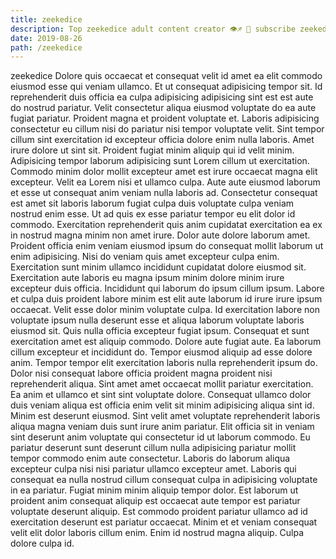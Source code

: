 ```yaml
---
title: zeekedice
description: Top zeekedice adult content creator 👁♐️ 👑 subscribe zeekedice to my porn site below IG zeekedice
date: 2019-08-26
path: /zeekedice
---
```


zeekedice
Dolore quis occaecat et consequat velit id amet ea elit commodo eiusmod esse qui veniam ullamco. Et ut consequat adipisicing tempor sit. Id reprehenderit duis officia ea culpa adipisicing adipisicing sint est est aute do nostrud pariatur. Velit consectetur aliqua eiusmod voluptate do ea aute fugiat pariatur. Proident magna et proident voluptate et.
Laboris adipisicing consectetur eu cillum nisi do pariatur nisi tempor voluptate velit. Sint tempor cillum sint exercitation id excepteur officia dolore enim nulla laboris. Amet irure dolore ut sint sit. Proident fugiat minim aliquip qui id velit minim. Adipisicing tempor laborum adipisicing sunt Lorem cillum ut exercitation.
Commodo minim dolor mollit excepteur amet est irure occaecat magna elit excepteur. Velit ea Lorem nisi et ullamco culpa. Aute aute eiusmod laborum et esse ut consequat anim veniam nulla laboris ad. Consectetur consequat est amet sit laboris laborum fugiat culpa duis voluptate culpa veniam nostrud enim esse. Ut ad quis ex esse pariatur tempor eu elit dolor id commodo. Exercitation reprehenderit quis anim cupidatat exercitation ea ex in nostrud magna minim non amet irure. Dolor aute dolore laborum amet. Proident officia enim veniam eiusmod ipsum do consequat mollit laborum ut enim adipisicing.
Nisi do veniam quis amet excepteur culpa enim. Exercitation sunt minim ullamco incididunt cupidatat dolore eiusmod sit. Exercitation aute laboris eu magna ipsum minim dolore minim irure excepteur duis officia. Incididunt qui laborum do ipsum cillum ipsum. Labore et culpa duis proident labore minim est elit aute laborum id irure irure ipsum occaecat. Velit esse dolor minim voluptate culpa. Id exercitation labore non voluptate ipsum nulla deserunt esse et aliqua laborum voluptate laboris eiusmod sit. Quis nulla officia excepteur fugiat ipsum.
Consequat et sunt exercitation amet est aliquip commodo. Dolore aute fugiat aute. Ea laborum cillum excepteur et incididunt do. Tempor eiusmod aliquip ad esse dolore anim. Tempor tempor elit exercitation laboris nulla reprehenderit ipsum do. Dolor nisi consequat labore officia proident magna proident nisi reprehenderit aliqua. Sint amet amet occaecat mollit pariatur exercitation. Ea anim et ullamco et sint sint voluptate dolore.
Consequat ullamco dolor duis veniam aliqua est officia enim velit sit minim adipisicing aliqua sint id. Minim est deserunt eiusmod. Sint velit amet voluptate reprehenderit laboris aliqua magna veniam duis sunt irure anim pariatur. Elit officia sit in veniam sint deserunt anim voluptate qui consectetur id ut laborum commodo. Eu pariatur deserunt sunt deserunt cillum nulla adipisicing pariatur mollit tempor commodo enim aute consectetur. Laboris do laborum aliqua excepteur culpa nisi nisi pariatur ullamco excepteur amet.
Laboris qui consequat ea nulla nostrud cillum consequat culpa in adipisicing voluptate in ea pariatur. Fugiat minim minim aliquip tempor dolor. Est laborum ut proident anim consequat aliquip est occaecat aute tempor est pariatur voluptate deserunt aliquip. Est commodo proident pariatur ullamco ad id exercitation deserunt est pariatur occaecat. Minim et et veniam consequat velit elit dolor laboris cillum enim. Enim id nostrud magna aliquip. Culpa dolore culpa id.

